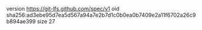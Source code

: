 version https://git-lfs.github.com/spec/v1
oid sha256:ad3ebe95d7ea5d567a94a7e2b7d1c0b0ea0b7409e2a11f6702a26c9b894ae399
size 27
